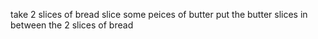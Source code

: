 take 2 slices of bread
slice some peices of butter
put the butter slices in between the 2 slices of bread
